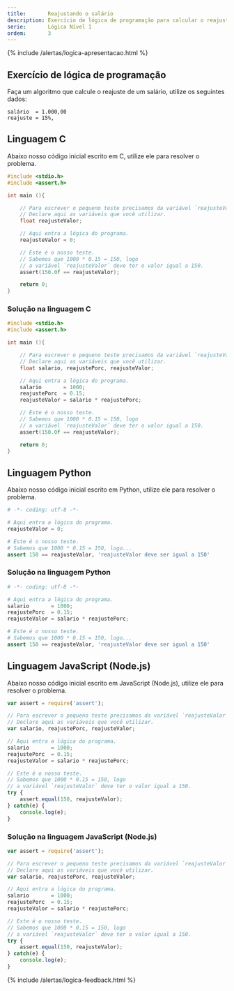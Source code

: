 ```yaml
---
title:       Reajustando o salário
description: Exercício de lógica de programação para calcular o reajuste do salário
serie:       Lógica Nível 1
ordem:       3
---
```


{% include /alertas/logica-apresentacao.html %}

Exercício de lógica de programação
---

Faça um algoritmo que calcule o reajuste de um salário, utilize os seguintes dados:

    salário  = 1.000,00
    reajuste = 15%,



Linguagem C
---

Abaixo nosso código inicial escrito em C, utilize ele para resolver o problema.


```c
#include <stdio.h>
#include <assert.h>

int main (){

    // Para escrever o pequeno teste precisamos da variável `reajusteValor`.
    // Declare aqui as variáveis que você utilizar.
    float reajusteValor;

    // Aqui entra a lógica do programa.
    reajusteValor = 0;

    // Este é o nosso teste.
    // Sabemos que 1000 * 0.15 = 150, logo
    // a variável `reajusteValor` deve ter o valor igual a 150.
    assert(150.0f == reajusteValor);

    return 0;
}
```

### Solução na linguagem C

```c
#include <stdio.h>
#include <assert.h>

int main (){

    // Para escrever o pequeno teste precisamos da variável `reajusteValor`.
    // Declare aqui as variáveis que você utilizar.
    float salario, reajustePorc, reajusteValor;

    // Aqui entra a lógica do programa.
    salario       = 1000;
    reajustePorc  = 0.15;
    reajusteValor = salario * reajustePorc;

    // Este é o nosso teste.
    // Sabemos que 1000 * 0.15 = 150, logo
    // a variável `reajusteValor` deve ter o valor igual a 150.
    assert(150.0f == reajusteValor);

    return 0;
}
```



Linguagem Python
---

Abaixo nosso código inicial escrito em Python, utilize ele para resolver o problema.

```python
# -*- coding: utf-8 -*-

# Aqui entra a lógica do programa.
reajusteValor = 0;

# Este é o nosso teste.
# Sabemos que 1000 * 0.15 = 150, logo...
assert 150 == reajusteValor, 'reajusteValor deve ser igual a 150'
```

### Solução na linguagem Python

```python
# -*- coding: utf-8 -*-

# Aqui entra a lógica do programa.
salario       = 1000;
reajustePorc  = 0.15;
reajusteValor = salario * reajustePorc;

# Este é o nosso teste.
# Sabemos que 1000 * 0.15 = 150, logo...
assert 150 == reajusteValor, 'reajusteValor deve ser igual a 150'
```



Linguagem JavaScript (Node.js)
---

Abaixo nosso código inicial escrito em JavaScript (Node.js), utilize ele para resolver o problema.


```javascript
var assert = require('assert');

// Para escrever o pequeno teste precisamos da variável `reajusteValor`.
// Declare aqui as variáveis que você utilizar.
var salario, reajustePorc, reajusteValor;

// Aqui entra a lógica do programa.
salario       = 1000;
reajustePorc  = 0.15;
reajusteValor = salario * reajustePorc;

// Este é o nosso teste.
// Sabemos que 1000 * 0.15 = 150, logo
// a variável `reajusteValor` deve ter o valor igual a 150.
try {
    assert.equal(150, reajusteValor);
} catch(e) {
    console.log(e);
}

```


### Solução na linguagem JavaScript (Node.js)


```javascript
var assert = require('assert');

// Para escrever o pequeno teste precisamos da variável `reajusteValor`.
// Declare aqui as variáveis que você utilizar.
var salario, reajustePorc, reajusteValor;

// Aqui entra a lógica do programa.
salario       = 1000;
reajustePorc  = 0.15;
reajusteValor = salario * reajustePorc;

// Este é o nosso teste.
// Sabemos que 1000 * 0.15 = 150, logo
// a variável `reajusteValor` deve ter o valor igual a 150.
try {
    assert.equal(150, reajusteValor);
} catch(e) {
    console.log(e);
}

```

{% include /alertas/logica-feedback.html %}